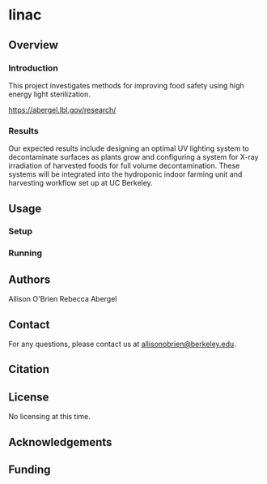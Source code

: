 # linac

## Overview

### Introduction

This project investigates methods for improving food safety using high energy light sterilization. 

https://abergel.lbl.gov/research/

### Results

Our expected results include designing an optimal UV lighting system to decontaminate surfaces as plants grow and configuring a system for X-ray irradiation of harvested foods for full volume decontamination. These systems will be integrated into the hydroponic indoor farming unit and harvesting workflow set up at UC Berkeley.

## Usage

### Setup


### Running

## Authors

Allison O'Brien
Rebecca Abergel

## Contact

For any questions, please contact us at allisonobrien@berkeley.edu.

## Citation


## License

No licensing at this time.

## Acknowledgements

## Funding

